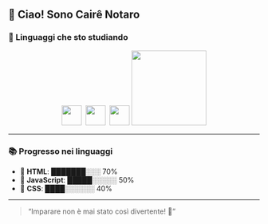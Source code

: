 ## 👋 Ciao! Sono Cairê Notaro

### 🚀 Linguaggi che sto studiando

<div align="center">
  <img src="https://cdn.jsdelivr.net/gh/devicons/devicon/icons/html5/html5-original.svg" width="40" />&nbsp;
  <img src="https://cdn.jsdelivr.net/gh/devicons/devicon/icons/javascript/javascript-original.svg" width="40" />&nbsp;
  <img src="https://cdn.jsdelivr.net/gh/devicons/devicon/icons/css3/css3-original.svg" width="40" />
  <img src="https://www.python.org/static/community_logos/python-logo.png" width="150"/>

</div>

---

### 📚 Progresso nei linguaggi

- 🔶 **HTML**: ███████░░░ 70%
- 💛 **JavaScript**: █████░░░░░ 50%
- 💙 **CSS**: ████░░░░░░ 40%

---

> “Imparare non è mai stato così divertente! 🚀”
